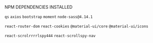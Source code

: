 NPM DEPENDENCIES INSTALLED

`qs`
`axios`
`bootstrap`
`moment`
`node-sass@4.14.1`

`react-router-dom`
`react-cookies`
`@material-ui/core`
`@material-ui/icons`

`react-scrolrrrrlspy444`
`react-scrollspy-nav`

